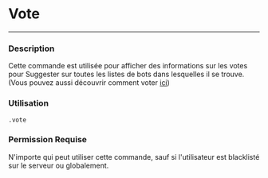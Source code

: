 # Vote
---
### Description
Cette commande est utilisée pour afficher des informations sur les votes pour Suggester sur toutes les listes de bots dans lesquelles il se trouve. (Vous pouvez aussi découvrir comment voter [ici](supporting/info.md))
### Utilisation
```
.vote
```
### Permission Requise
N'importe qui peut utiliser cette commande, sauf si l'utilisateur est blacklisté sur le serveur ou globalement.

